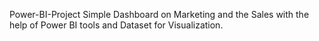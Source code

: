Power-BI-Project
Simple Dashboard on Marketing and the Sales with the help of Power BI tools and Dataset for Visualization.
